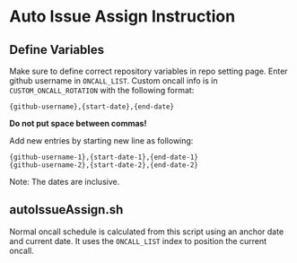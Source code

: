 # Auto Issue Assign Instruction
## Define Variables
Make sure to define correct repository variables in repo setting page. Enter github username in `ONCALL_LIST`. Custom oncall info is in `CUSTOM_ONCALL_ROTATION` with the following format:

`{github-username},{start-date},{end-date}`

**Do not put space between commas!**

Add new entries by starting new line as following:

```
{github-username-1},{start-date-1},{end-date-1}
{github-username-2},{start-date-2},{end-date-2}
```

Note: The dates are inclusive.

## autoIssueAssign.sh
Normal oncall schedule is calculated from this script using an anchor date and current date. It uses the `ONCALL_LIST` index to position the current oncall.

